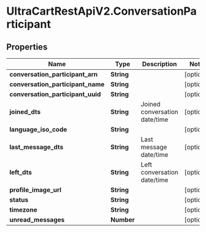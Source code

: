 # UltraCartRestApiV2.ConversationParticipant

## Properties
Name | Type | Description | Notes
------------ | ------------- | ------------- | -------------
**conversation_participant_arn** | **String** |  | [optional] 
**conversation_participant_name** | **String** |  | [optional] 
**conversation_participant_uuid** | **String** |  | [optional] 
**joined_dts** | **String** | Joined conversation date/time | [optional] 
**language_iso_code** | **String** |  | [optional] 
**last_message_dts** | **String** | Last message date/time | [optional] 
**left_dts** | **String** | Left conversation date/time | [optional] 
**profile_image_url** | **String** |  | [optional] 
**status** | **String** |  | [optional] 
**timezone** | **String** |  | [optional] 
**unread_messages** | **Number** |  | [optional] 


